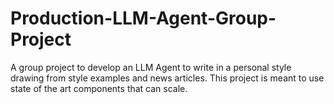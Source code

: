 # Production-LLM-Agent-Group-Project
A group project to develop an LLM Agent to write in a personal style drawing from style examples and news articles. This project is meant to use state of the art components that can scale.
